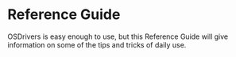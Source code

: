 # Reference Guide

OSDrivers is easy enough to use, but this Reference Guide will give information on some of the tips and tricks of daily use.

